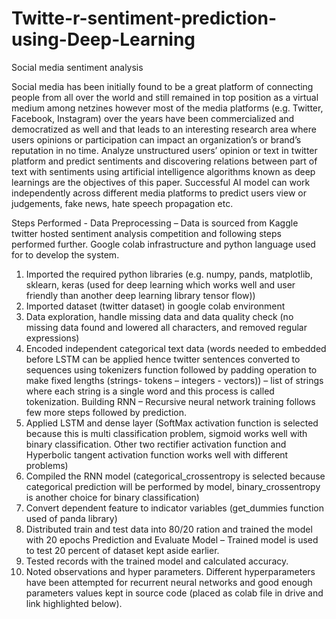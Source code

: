# Twitte-r-sentiment-prediction-using-Deep-Learning
Social media sentiment analysis 

Social media has been initially found to be a great platform of connecting people from all over the world and still remained in top position as a virtual medium among netzines however most of the media platforms (e.g. Twitter, Facebook, Instagram) over the years have been commercialized and democratized as well and that leads to an interesting research area where users opinions or participation can impact an organization’s or brand’s reputation in no time. Analyze unstructured users’ opinion or text in twitter platform and predict sentiments and discovering relations between part of text with sentiments using artificial intelligence algorithms known as deep learnings are the objectives of this paper. Successful AI model can work independently across different media platforms to predict users view or judgements, fake news, hate speech propagation etc.

Steps Performed - 
Data Preprocessing – Data is sourced from Kaggle twitter hosted sentiment analysis competition and following steps performed further. Google colab infrastructure and python language used for to develop the system.
1. Imported the required python libraries (e.g. numpy, pands, matplotlib, sklearn, keras (used for deep learning which works well and user friendly than another deep learning library tensor flow))
2. Imported dataset (twitter dataset) in google colab environment
3. Data exploration, handle missing data and data quality check (no missing data found and lowered all characters, and removed regular expressions)
4. Encoded independent categorical text data (words needed to embedded before LSTM can be applied hence twitter sentences converted to sequences using tokenizers function followed by padding operation to make fixed lengths (strings- tokens – integers - vectors)) – list of strings where each string is a single word and this process is called tokenization.
Building RNN – Recursive neural network training follows few more steps followed by prediction.
1. Applied LSTM and dense layer (SoftMax activation function is selected because this is multi classification problem, sigmoid works well with binary classification. Other two rectifier activation function and Hyperbolic tangent activation function works well with different problems)
2. Compiled the RNN model (categorical_crossentropy is selected because categorical prediction will be performed by model, binary_crossentropy is another choice for binary classification)
3. Convert dependent feature to indicator variables (get_dummies function used of panda library)
4. Distributed train and test data into 80/20 ration and trained the model with 20 epochs
Prediction and Evaluate Model – Trained model is used to test 20 percent of dataset kept aside earlier.
1. Tested records with the trained model and calculated accuracy.
2. Noted observations and hyper parameters.
Different hyperparameters have been attempted for recurrent neural networks and good enough parameters values kept in source code (placed as colab file in drive and link highlighted below).

